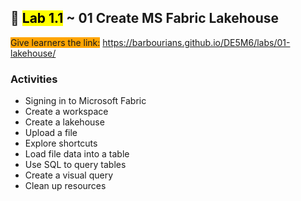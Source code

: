 ## 🧪 <mark>Lab 1.1</mark> ~ 01 Create MS Fabric Lakehouse

<span style="background-color: orange;">Give learners the link:</span> https://barbourians.github.io/DE5M6/labs/01-lakehouse/

### Activities

- Signing in to Microsoft Fabric
- Create a workspace
- Create a lakehouse
- Upload a file
- Explore shortcuts
- Load file data into a table
- Use SQL to query tables
- Create a visual query
- Clean up resources
